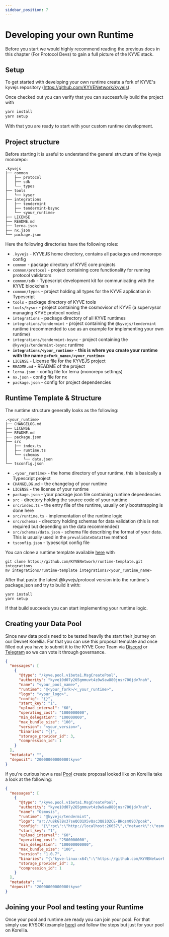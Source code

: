 ```yaml
---
sidebar_position: 7
---
```


# Developing your own Runtime

Before you start we would highly recommend reading the previous docs in this chapter (For Protocol Devs) to gain a full picture of the KYVE stack.

## Setup

To get started with developing your own runtime create a fork of KYVE's kyvejs repository (https://github.com/KYVENetwork/kyvejs).

Once checked out you can verify that you can successfully build the project with

```bash
yarn install
yarn setup
```

With that you are ready to start with your custom runtime development.

## Project structure

Before starting it is useful to understand the general structure of the kyvejs monorepo:

```
.kyvejs
├── common
│   ├── protocol
│   ├── sdk
│   └── types
├── tools
│   └── kysor
├── integrations
│   ├── tendermint
│   ├── tendermint-bsync
│   └── <your_runtime>
├── LICENSE
├── README.md
├── lerna.json
├── nx.json
└── package.json
```

Here the following directories have the following roles:

- `.kyvejs` - KYVEJS home directory, contains all packages and monorepo config
- `common` - package directory of KYVE core projects
- `common/protocol` - project containing core functionality for running protocol validators
- `common/sdk` - Typescript development kit for communicating with the KYVE blockchain
- `common/types` - project holding all types for the KYVE application in Typescript
- `tools` - package directory of KYVE tools
- `tools/kysor` - project containing the cosmovisor of KYVE (a supervysor managing KYVE protocol nodes)
- `integrations` - package directory of all KYVE runtimes
- `integrations/tendermint` - project containing the `@kyvejs/tendermint` runtime (recommended to use as an example for implementing your own runtime)
- `integrations/tendermint-bsync` - project containing the `@kyvejs/tendermint-bsync` runtime
- **`integrations/<your_runtime>`** - **this is where you create your runtime with the name `@<fork_name>/<your_runtime>`**
- `LICENSE` - License file for the KYVEJS project
- `README.md` - README of the project
- `lerna.json` - config file for lerna (monorepo settings)
- `nx.json` - config file for nx
- `package.json` - config for project dependencies

## Runtime Template & Structure

The runtime structure generally looks as the following:

```
.<your_runtime>
├── CHANGELOG.md
├── LICENSE
├── README.md
├── package.json
├── src
│   ├── index.ts
│   ├── runtime.ts
│   └── schemas
│       └── data.json
└── tsconfig.json
```

- `.<your_runtime>` - the home directory of your runtime, this is basically a Typescript project
- `CHANGELOG.md` - the changelog of your runtime
- `LICENSE` - the license of your runtime
- `package.json` - your package json file containing runtime dependencies
- `src` - directory holding the source code of your runtime
- `src/index.ts` - the entry file of the runtime, usually only bootstrapping is done here
- `src/runtime.ts` - implementation of the runtime logic
- `src/schemas` - directory holding schemas for data validation (this is not required but depending on the data recommended)
- `src/schemas/data.json` - schema file describing the format of your data. This is usually used in the `prevalidateDataItem` method
- `tsconfig.json` - typescript config file

You can clone a runtime template available [here](https://github.com/KYVENetwork/runtime-template) with

```
git clone https://github.com/KYVENetwork/runtime-template.git integrations
mv integrations/runtime-template integrations/<your_runtime_name>
```

After that paste the latest @kyvejs/protocol version into the runtime's package.json and try to build it with:

```
yarn install
yarn setup
```

If that build succeeds you can start implementing your runtime logic.

## Creating your Data Pool

Since new data pools need to be tested heavily the start their journey on our Devnet Korellia. For that you can use this proposal template and once filled out you have to submit it to the KYVE Core Team via [Discord](https://discord.com/invite/kyve) or [Telegram](https://t.me/KYVENet) so we can vote it through governance.

```json
{
  "messages": [
    {
      "@type": "/kyve.pool.v1beta1.MsgCreatePool",
      "authority": "kyve10d07y265gmmuvt4z0w9aw880jnsr700jdv7nah",
      "name": "<your_pool_name>",
      "runtime": "@<your_fork>/<_your_runtime>",
      "logo": "<your_logo>",
      "config": "{}",
      "start_key": "1",
      "upload_interval": "60",
      "operating_cost": "1000000000",
      "min_delegation": "100000000",
      "max_bundle_size": "100",
      "version": "<your_version>",
      "binaries": "{}",
      "storage_provider_id": 3,
      "compression_id": 1
    }
  ],
  "metadata": "",
  "deposit": "20000000000000tkyve"
}
```

If you're curious how a real [Pool](https://app.korellia.kyve.network/#/pools/30) create proposal looked like on Korellia take a look at the following:

```json
{
  "messages": [
    {
      "@type": "/kyve.pool.v1beta1.MsgCreatePool",
      "authority": "kyve10d07y265gmmuvt4z0w9aw880jnsr700jdv7nah",
      "name": "Osmosis",
      "runtime": "@kyvejs/tendermint",
      "logo": "ar://u8kGlBx37seQCO1X5vQsc3Q8iO2CE-BHqsm0937poak",
      "config": "{\"rpc\":\"http://localhost:26657\",\"network\":\"osmosis-1\"}",
      "start_key": "1",
      "upload_interval": "60",
      "operating_cost": "2500000000",
      "min_delegation": "100000000000",
      "max_bundle_size": "100",
      "version": "1.0.7",
      "binaries": "{\"kyve-linux-x64\":\"https://github.com/KYVENetwork/kyvejs/releases/download/%40kyvejs%2Ftendermint%401.0.0-beta.2/kyve-linux-x64.zip\",\"kyve-linux-arm64\":\"https://github.com/KYVENetwork/kyvejs/releases/download/%40kyvejs%2Ftendermint%401.0.0-beta.2/kyve-linux-arm64.zip\"}",
      "storage_provider_id": 3,
      "compression_id": 1
    }
  ],
  "metadata": "",
  "deposit": "20000000000000tkyve"
}
```

## Joining your Pool and testing your Runtime

Once your pool and runtime are ready you can join your pool. For that simply use KYSOR (example [here](https://docs.kyve.network/validators/protocol_nodes/pools/cosmos_hub/installation#install-kyve-protocol-validator)) and follow the steps but just for your pool on Korellia.
